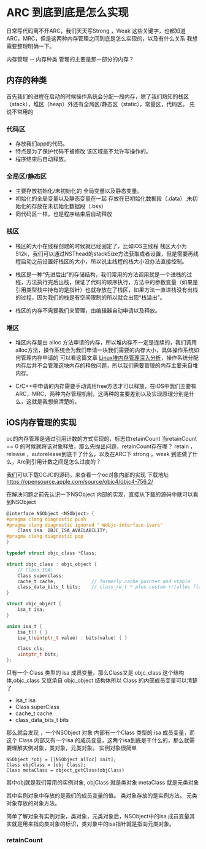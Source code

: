 # ARC 到底到底是怎么实现

日常写代码离不开ARC，我们天天写Strong ，Weak 这些关键字，也都知道ARC，MRC，但是这两种内存管理之间到底是怎么实现的，以及有什么关系 我想需要整理明确一下。

内存管理 -- 内存种类 管理的主要是那一部分的内存？

## 内存的种类

首先我们的进程在启动的时候操作系统会分配一段内存，除了我们熟知的栈区（stack），堆区（heap）外还有全局区/静态区（static），常量区，代码区。 先说不常用的

### 代码区
* 存放我们app的代码。
* 特点是为了保护代码不被修改 该区域是不允许写操作的。
* 程序结束后自动释放。

### 全局区/静态区
* 主要存放初始化/未初始化的 全局变量以及静态变量。
* 初始化的全局变量以及静态变量在一起 存放在已初始化数据段（.data）,未初始化的存放在未初始化数据段（.bss）
* 同代码区一样，也是程序结束后自动释放


### 栈区

* 栈区的大小在线程创建的时候就已经固定了，比如iOS主线程 栈区大小为512k，我们可以通过NSThead的stackSize方法获取或者设置，但是需要再线程启动之前设置好栈区的大小，所以说主线程的栈大小没办法直接控制。

* 栈区是一种“先进后出”的存储结构，我们常用的方法调用就是一个进栈的过程，方法执行完后出栈，保证了代码的顺序执行，方法中的参数变量（如果是引用类型栈中持有的是指针）也就存放在了栈区，如果方法一直进栈没有出栈的过程，因为我们的栈是有空间限制的所以就会出现“栈溢出”。

* 栈区的内存不需要我们来管理，由编辑器自动申请以及释放。

### 堆区

* 堆区内存是由 alloc 方法申请的内存，所以堆内存不一定是连续的，我们调用alloc方法，操作系统会为我们申请一块我们需要的内存大小，具体操作系统如何管理内存申请的 可以看这篇文章 [Linux堆内存管理深入分析](https://introspelliam.github.io/2017/09/10/Linux%E5%A0%86%E5%86%85%E5%AD%98%E7%AE%A1%E7%90%86%E6%B7%B1%E5%85%A5%E5%88%86%E6%9E%90%EF%BC%88%E4%B8%8A%EF%BC%89/)，操作系统分配内存后并不会管理这块内存的释放问题，所以我们需要管理的内存主要来自堆内存。

* C/C++中申请的内存需要手动调用free方法才可以释放，在iOS中我们主要有ARC，MRC，两种内存管理机制，这两种的主要差别以及实现原理分别是什么，这就是我想搞清楚的。


## iOS内存管理的实现
oc的内存管理是通过引用计数的方式实现的，标志位retainCount 当retainCount == 0 的时候就将该对象释放，那么先抛出问题，retainCount存在哪？ retain ，release ，autorelease到底干了什么，以及在ARC下 strong ，weak 到底做了什么，Arc到引用计数之间是怎么过度的？

我们可以下载OCJC的源码，来查看一个oc对象内部的实现
下载地址
https://opensource.apple.com/source/objc4/objc4-756.2/

在解决问题之前先认识一下NSObject 内部的实现，直接从下载的源码中就可以看到NSObject

``` c
@interface NSObject <NSObject> {
#pragma clang diagnostic push
#pragma clang diagnostic ignored "-Wobjc-interface-ivars"
    Class isa  OBJC_ISA_AVAILABILITY;
#pragma clang diagnostic pop
}

typedef struct objc_class *Class;

struct objc_class : objc_object {
    // Class ISA;
    Class superclass;
    cache_t cache;             // formerly cache pointer and vtable
    class_data_bits_t bits;    // class_rw_t * plus custom rr/alloc flags
}

struct objc_object {
    isa_t isa;
}

union isa_t {
    isa_t() { }
    isa_t(uintptr_t value) : bits(value) { }

    Class cls;
    uintptr_t bits;
};

```
只有一个 Class 类型的 isa 成员变量，那么Class又是 objc_class 这个结构体,objc_class 又继承自 objc_object 结构体所以 Class 的内部成员变量可以清楚了
* isa_t isa
* Class superClass
* cache_t cache
* class_data_bits_t bits

那么就会发现 ，一个NSObject 对象 内部有一个Class 类型的 isa 成员变量，而这个 Class 内部又有一个isa 的成员变量，这两个isa到底是干什么的，那么就需要理解实例对象，类对象，元类对象。
实例对象很简单 
```
NSObject *obj = [[NSObject alloc] init];
Class objClass = [obj Class];
Class metaClass = object_getClass(objClass)
```

其中obj就是我们常用的实例对象,
objClass 就是类对象
metaClass 就是元类对象

其中实例对象中存放的是我们的成员变量的值。
类对象存放的是实例方法。
元类对象存放的对象方法。

简单了解对象有实例对象，类对象，元类对象后，NSObject中的isa 成员变量其实就是用来指向类对象的标识，类对象中的isa指针就是指向元类对象。



### retainCount
